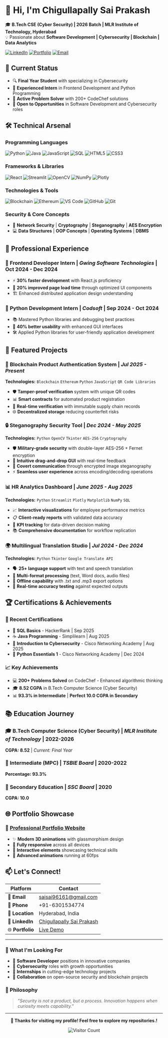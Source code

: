 # 👋 Hi, I'm Chigullapally Sai Prakash

🎓 **B.Tech CSE (Cyber Security) | 2026 Batch | MLR Institute of Technology, Hyderabad**  
💡 Passionate about **Software Development | Cybersecurity | Blockchain | Data Analytics**

[![LinkedIn](https://img.shields.io/badge/LinkedIn-0077B5?style=for-the-badge&logo=linkedin&logoColor=white)](https://www.linkedin.com/in/chigullapally-sai-prakash-99b511277)
[![Portfolio](https://img.shields.io/badge/Portfolio-FF5722?style=for-the-badge&logo=todoist&logoColor=white)](https://portfolio-website-git-main-chigullapally-sai-prakashs-projects.vercel.app/)
[![Email](https://img.shields.io/badge/Gmail-D14836?style=for-the-badge&logo=gmail&logoColor=white)](mailto:saisai96161@gmail.com)

## 🚀 Current Status

- 🔍 **Final Year Student** with  specializing in Cybersecurity
- 💼 **Experienced Intern** in Frontend Development and Python Programming
- 🌟 **Active Problem Solver** with 200+ CodeChef solutions
- 🎯 **Open to Opportunities** in Software Development and Cybersecurity roles

## 🛠️ Technical Arsenal

### **Programming Languages**
![Python](https://img.shields.io/badge/Python-3776AB?style=flat&logo=python&logoColor=white)
![Java](https://img.shields.io/badge/Java-ED8B00?style=flat&logo=java&logoColor=white)
![JavaScript](https://img.shields.io/badge/JavaScript-F7DF1E?style=flat&logo=javascript&logoColor=black)
![SQL](https://img.shields.io/badge/SQL-4479A1?style=flat&logo=mysql&logoColor=white)
![HTML5](https://img.shields.io/badge/HTML5-E34F26?style=flat&logo=html5&logoColor=white)
![CSS3](https://img.shields.io/badge/CSS3-1572B6?style=flat&logo=css3&logoColor=white)

### **Frameworks & Libraries**
![React](https://img.shields.io/badge/React-20232A?style=flat&logo=react&logoColor=61DAFB)
![Streamlit](https://img.shields.io/badge/Streamlit-FF4B4B?style=flat&logo=streamlit&logoColor=white)
![OpenCV](https://img.shields.io/badge/OpenCV-27338e?style=flat&logo=OpenCV&logoColor=white)
![NumPy](https://img.shields.io/badge/Numpy-777BB4?style=flat&logo=numpy&logoColor=white)
![Plotly](https://img.shields.io/badge/Plotly-3F4F75?style=flat&logo=plotly&logoColor=white)

### **Technologies & Tools**
![Blockchain](https://img.shields.io/badge/Blockchain-121D33?style=flat&logo=blockchain&logoColor=white)
![Ethereum](https://img.shields.io/badge/Ethereum-3C3C3D?style=flat&logo=Ethereum&logoColor=white)
![VS Code](https://img.shields.io/badge/VS_Code-0078D4?style=flat&logo=visual%20studio%20code&logoColor=white)
![GitHub](https://img.shields.io/badge/GitHub-100000?style=flat&logo=github&logoColor=white)
![Git](https://img.shields.io/badge/Git-F05032?style=flat&logo=git&logoColor=white)

### **Security & Core Concepts**
- 🔐 **Network Security** | **Cryptography** | **Steganography** | **AES Encryption**
- 💻 **Data Structures** | **OOP Concepts** | **Operating Systems** | **DBMS**

## 💼 Professional Experience

### 🚀 **Frontend Developer Intern** | *Gwing Software Technologies* | Oct 2024 - Dec 2024
- ⚡ **30% faster development** with React.js proficiency
- 🚀 **20% improved page load time** through optimized UI components
- 🏗️ Enhanced distributed application design understanding

### 🐍 **Python Development Intern** | *Codsoft* | Sep 2024 - Oct 2024
- 📚 Mastered Python libraries and debugging best practices
- 🎨 **40% better usability** with enhanced GUI interfaces
- 🛠️ Applied Python libraries for user-friendly application development

## 🚀 Featured Projects

### 🔗 **Blockchain Product Authentication System** | *Jul 2025 - Present*
**Technologies:** `Blockchain` `Ethereum` `Python` `JavaScript` `QR Code Libraries`
- 🛡️ **Tamper-proof verification** system with unique QR codes
- 📊 **Smart contracts** for automated product registration
- 🔄 **Real-time verification** with immutable supply chain records
- 🌐 **Decentralized storage** reducing counterfeit risks

### 🔒 **Steganography Security Tool** | *Dec 2024 - May 2025*
**Technologies:** `Python` `OpenCV` `Tkinter` `AES-256` `Cryptography`
- 🛡️ **Military-grade security** with double-layer AES-256 + Fernet encryption
- 🎨 **Intuitive drag-and-drop GUI** with real-time feedback
- 📁 **Covert communication** through encrypted image steganography
- ⚡ **Seamless user experience** across encoding/decoding operations

### 📊 **HR Analytics Dashboard** | *June 2025 - Aug 2025*
**Technologies:** `Python` `Streamlit` `Plotly` `Matplotlib` `NumPy` `SQL`
- 📈 **Interactive visualizations** for employee performance metrics
- 📋 **Client-ready reports** with validated data accuracy
- 🎯 **KPI tracking** for data-driven decision making
- 📚 **Comprehensive documentation** for workflow replication

### 🌍 **Multilingual Translation Studio** | *Jul 2024 - Dec 2024*
**Technologies:** `Python` `Tkinter` `Google Translate API`
- 🗣️ **25+ language support** with text and speech translation
- 📄 **Multi-format processing** (text, Word docs, audio files)
- 💾 **Offline capability** with .txt and .mp3 export options
- 🎯 **Real-time accuracy testing** against expected outputs

## 🏆 Certifications & Achievements

### **🏅 Recent Certifications**
- 🥇 **SQL Basics** - HackerRank | Sep 2025
- ☕ **Java Programming** - Simplilearn | Aug 2025
- 🔐 **Introduction to Cybersecurity** - Cisco Networking Academy | Aug 2025
- 🐍 **Python Essentials 1** - Cisco Networking Academy | Dec 2024

### **📈 Key Achievements**
- 💻 **200+ Problems Solved** on CodeChef - Enhanced algorithmic thinking
- 🎓 **8.52 CGPA** in B.Tech Computer Science (Cyber Security)
- 📊 **93.3% in Intermediate** | **Perfect 10.0 CGPA in Secondary**

## 📚 Education Journey

### 🎓 **B.Tech Computer Science (Cyber Security)** | *MLR Institute of Technology* | 2022-2026
**CGPA: 8.52** | *Current: Final Year*

### 📖 **Intermediate (MPC)** | *TSBIE Board* | 2020-2022
**Percentage: 93.3%**

### 🏫 **Secondary Education** | *SSC Board* | 2020
**CGPA: 10.0**

</div>

## 🌐 Portfolio Showcase

### 🎨 **[Professional Portfolio Website](https://portfolio-website-git-main-chigullapally-sai-prakashs-projects.vercel.app/)**
- ✨ **Modern 3D animations** with glassmorphism design
- 📱 **Fully responsive** across all devices
- 🎯 **Interactive elements** showcasing technical skills
- 🚀 **Advanced animations** running at 60fps

## 📫 Let's Connect!

<div align="center">

| Platform | Contact |
|----------|---------|
| 📧 **Email** | [saisai96161@gmail.com](mailto:saisai96161@gmail.com) |
| 📱 **Phone** | +91-6301534774 |
| 📍 **Location** | Hyderabad, India |
| 💼 **LinkedIn** | [Chigullapally Sai Prakash](https://www.linkedin.com/in/chigullapally-sai-prakash-99b511277) |
| 🌐 **Portfolio** | [Live Demo](https://portfolio-website-git-main-chigullapally-sai-prakashs-projects.vercel.app/) |

</div>

---

### 🎯 What I'm Looking For

- 💼 **Software Developer** positions in innovative companies
- 🔐 **Cybersecurity** roles with growth opportunities  
- 🚀 **Internships** in cutting-edge technology projects
- 🤝 **Collaboration** on open-source security and blockchain projects

### 💭 Philosophy

> *"Security is not a product, but a process. Innovation happens when curiosity meets capability."*

---

<div align="center">

**🌟 Thanks for visiting my profile! Feel free to explore my repositories.!**

![Visitor Count](https://profile-counter.glitch.me/Saiprakassh/count.svg)

</div>
